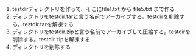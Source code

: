 1. testdirディレクトリを作って、そこにfile1.txt から file5.txt まで作る
2. ディレクトリをtestdir.tarと言う名前でアーカイブする。testdirを削除する。testdir.tarを解凍する
3. ディレクトリをtestdir.zipと言う名前でアーカイブして圧縮する。testdirを削除する。testdir.zipを解凍する
4. ディレクトリを削除する
